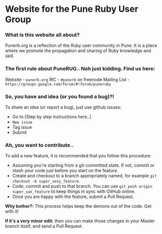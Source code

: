 # Website for the Pune Ruby User Group

### What is this website all about?
Punerb.org is a reflection of the Ruby user community in Pune. It is a place where we promote the propagation and sharing of Ruby knowledge and skill.

### The first rule about PuneRUG.. Nah just kidding. Find us here:

Website - `punerb.org`
IRC - `#punerb` on freenode
Mailing List - `https://groups.google.com/forum/#!forum/puneruby`

### So, you have and idea (or you found a bug)?!

To share an idea (or report a bug), just use github issues:

* Go to [Step by step instructions here..]
* `New issue`
* Tag issue
* Submit

### Ah, you want to contribute..

To add a new feature, it is recommended that you follow this procedure:

* Assuming you're starting from a git-committed state. If not, commit or stash your code just before you start on the feature.
* Create and checkout to a branch appropriately named, for example `git checkout -b super_sexy_feature`.
* Code, commit and push to that branch. You can use `git push origin super_sax_feature` to keep things in sync with GitHub online.
* Once you are happy with the feature, submit a Pull Request.

**Why bother?:** This process helps keep the demons out of the code. Get with it!

**If it's a very minor edit:** then you can make those changes in your Master branch itself, and send a Pull Request.